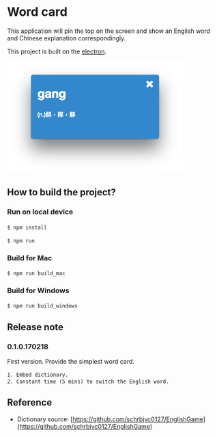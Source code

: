 # Word card

This application will pin the top on the screen and show an English word and Chinese explanation correspondingly. 

This project is built on the [electron](http://electron.atom.io).

![Screenshot main](./document/screenshot_main.png)

## How to build the project?
### Run on local device
`$ npm install`

`$ npm run`

### Build for Mac
`$ npm run build_mac`

### Build for Windows
`$ npm run build_windows`

## Release note
### 0.1.0.170218
First version. Provide the simplest word card.
    
    1. Embed dictionary.
    2. Constant time (5 mins) to switch the English word.

## Reference
* Dictionary source: [https://github.com/schrbjvc0127/EnglishGame](https://github.com/schrbjvc0127/EnglishGame)